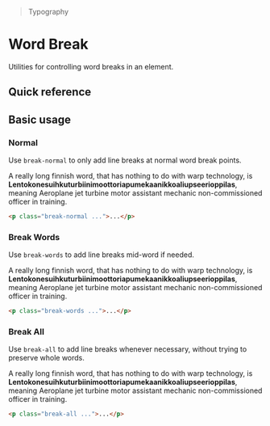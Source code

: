 > Typography

# Word Break

Utilities for controlling word breaks in an element.

## Quick reference

<qr-table />

## Basic usage

### Normal
Use `break-normal` to only add line breaks at normal word break points.

<width-controller>
  <example-container>
    <div class="ex-inner-box text-body s-text overflow-auto max-w-[400]">
      <p class="break-normal">
        A really long finnish word, that has nothing to do with warp technology, is
         <strong>Lentokonesuihkuturbiinimoottoriapumekaanikkoaliupseerioppilas</strong>, meaning
        Aeroplane jet turbine motor assistant mechanic non-commissioned officer in training.
      </p>
    </div>
  </example-container>
</width-controller>

```html
<p class="break-normal ...">...</p>
```

### Break Words
Use `break-words` to add line breaks mid-word if needed.

<width-controller>
  <example-container>
    <div class="ex-inner-box text-body s-text overflow-auto max-w-[400]">
      <p class="break-words">
        A really long finnish word, that has nothing to do with warp technology, is
         <strong>Lentokonesuihkuturbiinimoottoriapumekaanikkoaliupseerioppilas</strong>, meaning
        Aeroplane jet turbine motor assistant mechanic non-commissioned officer in training.
      </p>
    </div>
  </example-container>
</width-controller>

```html
<p class="break-words ...">...</p>
```

### Break All
Use `break-all` to add line breaks whenever necessary, without trying to preserve whole words.

<width-controller>
  <example-container>
    <div class="ex-inner-box text-body s-text overflow-auto max-w-[400]">
      <p class="break-all">
        A really long finnish word, that has nothing to do with warp technology, is
         <strong>Lentokonesuihkuturbiinimoottoriapumekaanikkoaliupseerioppilas</strong>, meaning
        Aeroplane jet turbine motor assistant mechanic non-commissioned officer in training.
      </p>
    </div>
  </example-container>
</width-controller>

```html
<p class="break-all ...">...</p>
```
